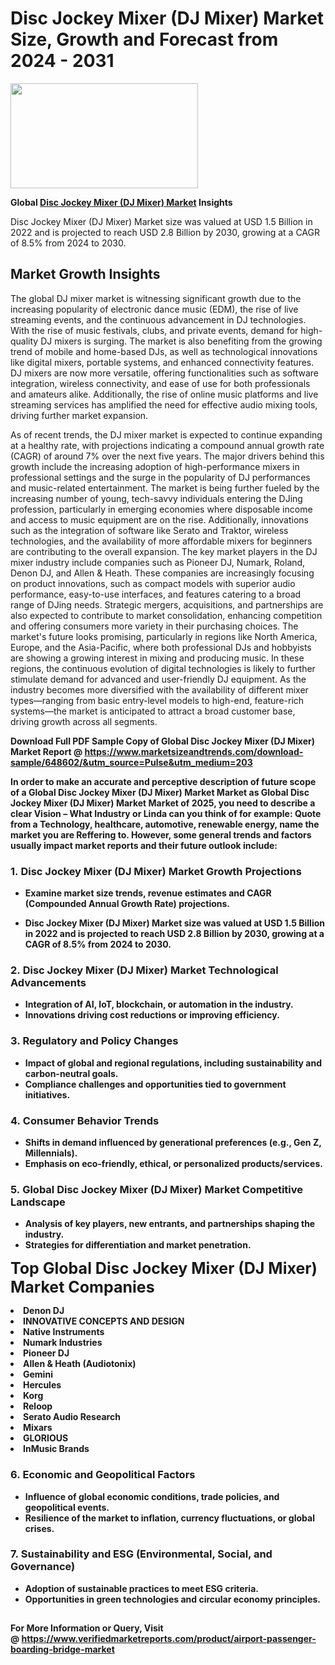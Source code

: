 <H1>Disc Jockey Mixer (DJ Mixer) Market Size, Growth and Forecast from 2024 - 2031</H1><img class="aligncenter size-medium wp-image-584254" src="https://thirdeyenews.in/wp-content/uploads/2024/09/Global-Market-Research-300x168.jpeg" alt="" width="300" height="168" /><p><strong>Global&nbsp;<a href="https://www.marketsizeandtrends.com/download-sample/648602/&amp;utm_source=Pulse&amp;utm_medium=203">Disc Jockey Mixer (DJ Mixer) Market</a> Insights</strong></p><p>Disc Jockey Mixer (DJ Mixer) Market size was valued at USD 1.5 Billion in 2022 and is projected to reach USD 2.8 Billion by 2030, growing at a CAGR of 8.5% from 2024 to 2030.</p><p><h2>Market Growth Insights</h2> <p>The global DJ mixer market is witnessing significant growth due to the increasing popularity of electronic dance music (EDM), the rise of live streaming events, and the continuous advancement in DJ technologies. With the rise of music festivals, clubs, and private events, demand for high-quality DJ mixers is surging. The market is also benefiting from the growing trend of mobile and home-based DJs, as well as technological innovations like digital mixers, portable systems, and enhanced connectivity features. DJ mixers are now more versatile, offering functionalities such as software integration, wireless connectivity, and ease of use for both professionals and amateurs alike. Additionally, the rise of online music platforms and live streaming services has amplified the need for effective audio mixing tools, driving further market expansion.</p> <p><strong></strong></p> <p>As of recent trends, the DJ mixer market is expected to continue expanding at a healthy rate, with projections indicating a compound annual growth rate (CAGR) of around 7% over the next five years. The major drivers behind this growth include the increasing adoption of high-performance mixers in professional settings and the surge in the popularity of DJ performances and music-related entertainment. The market is being further fueled by the increasing number of young, tech-savvy individuals entering the DJing profession, particularly in emerging economies where disposable income and access to music equipment are on the rise. Additionally, innovations such as the integration of software like Serato and Traktor, wireless technologies, and the availability of more affordable mixers for beginners are contributing to the overall expansion. The key market players in the DJ mixer industry include companies such as Pioneer DJ, Numark, Roland, Denon DJ, and Allen & Heath. These companies are increasingly focusing on product innovations, such as compact models with superior audio performance, easy-to-use interfaces, and features catering to a broad range of DJing needs. Strategic mergers, acquisitions, and partnerships are also expected to contribute to market consolidation, enhancing competition and offering consumers more variety in their purchasing choices. The market's future looks promising, particularly in regions like North America, Europe, and the Asia-Pacific, where both professional DJs and hobbyists are showing a growing interest in mixing and producing music. In these regions, the continuous evolution of digital technologies is likely to further stimulate demand for advanced and user-friendly DJ equipment. As the industry becomes more diversified with the availability of different mixer types—ranging from basic entry-level models to high-end, feature-rich systems—the market is anticipated to attract a broad customer base, driving growth across all segments.</p> <p><strong></p><p><span class=""><strong>Download Full PDF Sample Copy of Global Disc Jockey Mixer (DJ Mixer) Market Report</strong> @ <a href="https://www.marketsizeandtrends.com/download-sample/648602/&amp;utm_source=Pulse&amp;utm_medium=203" target="_blank">https://www.marketsizeandtrends.com/download-sample/648602/&amp;utm_source=Pulse&amp;utm_medium=203</a></span></p><p>In order to make an accurate and perceptive description of future scope of a Global&nbsp;Disc Jockey Mixer (DJ Mixer) Market Market as Global&nbsp;Disc Jockey Mixer (DJ Mixer) Market Market of 2025, you need to describe a clear Vision &ndash; What Industry or Linda can you think of for example: Quote from a Technology, healthcare, automotive, renewable energy, name the market you are Reffering to. However, some general trends and factors usually impact market reports and their future outlook include:</p><h3>1.&nbsp;<strong>Disc Jockey Mixer (DJ Mixer) Market Growth Projections</strong></h3><ul><li>Examine market size trends, revenue estimates and CAGR (Compounded Annual Growth Rate) projections.</li><li><p>Disc Jockey Mixer (DJ Mixer) Market size was valued at USD 1.5 Billion in 2022 and is projected to reach USD 2.8 Billion by 2030, growing at a CAGR of 8.5% from 2024 to 2030.</p></li></ul><h3>2.&nbsp;<strong>Disc Jockey Mixer (DJ Mixer) Market Technological Advancements</strong></h3><ul><li>Integration of AI, IoT, blockchain, or automation in the industry.</li><li>Innovations driving cost reductions or improving efficiency.</li></ul><h3>3.&nbsp;<strong>Regulatory and Policy Changes</strong></h3><ul><li>Impact of global and regional regulations, including sustainability and carbon-neutral goals.</li><li>Compliance challenges and opportunities tied to government initiatives.</li></ul><h3>4.&nbsp;<strong>Consumer Behavior Trends</strong></h3><ul><li>Shifts in demand influenced by generational preferences (e.g., Gen Z, Millennials).</li><li>Emphasis on eco-friendly, ethical, or personalized products/services.</li></ul><h3>5.&nbsp;<strong>Global Disc Jockey Mixer (DJ Mixer) Market Competitive Landscape</strong></h3><ul><li>Analysis of key players, new entrants, and partnerships shaping the industry.</li><li>Strategies for differentiation and market penetration.</li></ul><p data-pm-slice="1 1 []"><span style="color: inherit; font-family: inherit; font-size: 25px;">Top Global Disc Jockey Mixer (DJ Mixer) Market Companies</span></p><div class="" data-test-id=""><p><li>Denon DJ</li><li> INNOVATIVE CONCEPTS AND DESIGN</li><li> Native Instruments</li><li> Numark Industries</li><li> Pioneer DJ</li><li> Allen & Heath (Audiotonix)</li><li> Gemini</li><li> Hercules</li><li> Korg</li><li> Reloop</li><li> Serato Audio Research</li><li> Mixars</li><li> GLORIOUS</li><li> InMusic Brands</li></p></div><h3>6.&nbsp;<strong>Economic and Geopolitical Factors</strong></h3><ul><li>Influence of global economic conditions, trade policies, and geopolitical events.</li><li>Resilience of the market to inflation, currency fluctuations, or global crises.</li></ul><h3>7.&nbsp;<strong>Sustainability and ESG (Environmental, Social, and Governance)</strong></h3><ul><li>Adoption of sustainable practices to meet ESG criteria.</li><li>Opportunities in green technologies and circular economy principles.</li></ul><h2><strong style="font-size: 14px;">For More Information or Query, Visit @&nbsp;</strong><a style="background-color: #ffffff; font-size: 14px;" href="https://www.marketsizeandtrends.com/report/disc-jockey-mixer-dj-mixer-market/" target="_blank">https://www.verifiedmarketreports.com/product/airport-passenger-boarding-bridge-market</a></h2>
